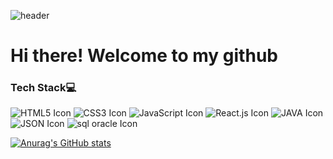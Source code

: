 ![header](https://capsule-render.vercel.app/api?type=wave&color=auto&height=300&section=header&text=notstading&fontSize=90)

# Hi there! Welcome to my github

### Tech Stack💻
![HTML5 Icon](https://img.shields.io/badge/HTML5-E34F26?style=for-the-badge&logo=appveyor&logo=HTML5&logoColor=white) ![CSS3 Icon](https://img.shields.io/badge/CSS3-1572B6?style=for-the-badge&logo=appveyor&logo=CSS3&logoColor=white) ![JavaScript Icon](https://img.shields.io/badge/JavaScript-F7DF1E?style=for-the-badge&logo=appveyor&logo=JavaScript&logoColor=white) ![React.js Icon](https://img.shields.io/badge/React-61DAFB?style=for-the-badge&logo=appveyor&logo=React&logoColor=white) 
![JAVA Icon](https://img.shields.io/badge/JAVA-744e3b?style=for-the-badge&logo=appveyor&logo=JAVA&logoColor=white) ![JSON Icon](https://img.shields.io/badge/JSON-000?style=for-the-badge&logo=appveyor&logo=JSON&logoColor=white)
![sql oracle Icon]()


[![Anurag's GitHub stats](https://github-readme-stats.vercel.app/api?username=asy047&theme=graywhite )](https://github.com/anuraghazra/github-readme-stats)
